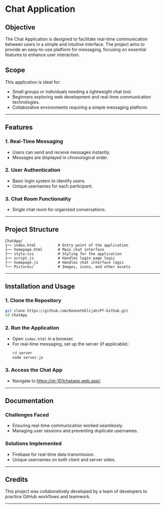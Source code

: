 # Chat Application

## Objective
The Chat Application is designed to facilitate real-time communication between users in a simple and intuitive interface. The project aims to provide an easy-to-use platform for messaging, focusing on essential features to enhance user interaction.

## Scope
This application is ideal for:
- Small groups or individuals needing a lightweight chat tool.
- Beginners exploring web development and real-time communication technologies.
- Collaborative environments requiring a simple messaging platform.

---

## Features

### 1. **Real-Time Messaging**
- Users can send and receive messages instantly.
- Messages are displayed in chronological order.

### 2. **User Authentication**
- Basic login system to identify users.
- Unique usernames for each participant.

### 3. **Chat Room Functionality**
- Single chat room for organized conversations.

---

## Project Structure
```
ChatApp/
├── index.html          # Entry point of the application
├── homepage.html       # Main chat interface
├── style.css           # Styling for the application
├── script.js           # Handles login page logic
├── homepage.js         # Handles chat interface logic
└── Pictures/           # Images, icons, and other assets
```

---

## Installation and Usage

### 1. **Clone the Repository**
```bash
git clone https://github.com/KennethElijah/PT-Github.git
cd ChatApp
```

### 2. **Run the Application**
- Open `index.html` in a browser.
- For real-time messaging, set up the server (if applicable):
  ```bash
  cd server
  node server.js
  ```

### 3. **Access the Chat App**
- Navigate to https://pt-101chatapp.web.app/.

---

## Documentation

### Challenges Faced
- Ensuring real-time communication worked seamlessly.
- Managing user sessions and preventing duplicate usernames.

### Solutions Implemented
- Firebase for real-time data transmission.
- Unique usernames on both client and server sides.

---

## Credits
This project was collaboratively developed by a team of developers to practice GitHub workflows and teamwork.

---

